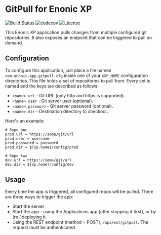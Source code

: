 # GitPull for Enonic XP

[![Build Status](https://travis-ci.org/enonic/app-gitpull.svg?branch=master)](https://travis-ci.org/enonic/app-gitpull)
[![codecov](https://codecov.io/gh/enonic/app-gitpull/branch/master/graph/badge.svg)](https://codecov.io/gh/enonic/app-gitpull)
[![License](https://img.shields.io/github/license/enonic/app-gitpull.svg)](http://www.apache.org/licenses/LICENSE-2.0.html)

This Enonic XP application pulls changes from multiple configured git repositories. It also exposes an endpoint that can be
triggered to pull on demand.



## Configuration

To configure this application, just place a file named `com.enonic.app.gitpull.cfg` inside one of your `$XP_HOME` configuration directories. This
file holds a set of repositories to pull from. Every set is named and the keys are described as follows:

* `<name>.url`      - Git URL (only http and https is supported).
* `<name>.user`     - Git server user (optional).
* `<name>.password` - Git server password (optional).
* `<name>.dir`      - Destination directory to checkout.

Here's an example:

```
# Repo one
prod.url = https://some/git/url
prod.user = username
prod.password = password
prod.dir = ${xp.home}/config/prod

# Repo two
dev.url = https://some/git/url
dev.dir = ${xp.home}/config/dev
```

## Usage

Every time the app is triggered, all configured repos will be pulled.  There are three ways to trigger the app:
* Start the server
* Start the app - using the Applications app (after stopping it first), or by (re-)deploying it.
* Using the REST endpoint (method = POST), `/api/ext/gitpull`.  The request must be authenticated.
